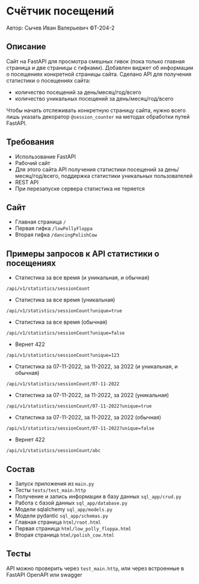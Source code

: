 # Счётчик посещений

Автор: Сычев Иван Валерьевич ФТ-204-2

## Описание

Сайт на FastAPI для просмотра смешных гивок (пока только главная страница и две страницы с гифками).
Добавлен виджет об информации о посещениях конкретной страницы сайта.
Сделано API для получения статистики о посещениях сайта:

* количество посещений за день/месяц/год/всего
* количество уникальных посещений за день/месяц/год/всего

Чтобы начать отслеживать конкретную страницу сайта, нужно всего лишь указать декоратор `@session_counter` на 
методах обработки путей FastAPI.

## Требования

* Использование FastAPI
* Рабочий сайт
* Для этого сайта API получения статистики посещений за день/месяц/год/всего, поддержка статистики 
уникальных пользователей
* REST API
* При перезапуске сервера статистика не теряется

## Сайт

* Главная страница `/`
* Первая гифка `/lowPollyFloppa`
* Вторая гифка `/dancingPolishCow`

## Примеры запросов к API статистики о посещениях

* Статистика за все время (и уникальная, и обычная)

`/api/v1/statistics/sessionCount`

* Статистика за все время (уникальная)

`/api/v1/statistics/sessionCount?unique=true`

* Статистика за все время (обычная)

`/api/v1/statistics/sessionCount?unique=false`

* Вернет 422

`/api/v1/statistics/sessionCount?unique=123`

* Статистика за 07-11-2022, за 11-2022, за 2022 (и уникальная, и обычная)

`/api/v1/statistics/sessionCount/07-11-2022`

* Статистика за 07-11-2022, за 11-2022, за 2022 (уникальная)

`/api/v1/statistics/sessionCount/07-11-2022?unique=true`

* Статистика за 07-11-2022, за 11-2022, за 2022 (обычная)

`/api/v1/statistics/sessionCount/07-11-2022?unique=false`

* Вернет 422 

`/api/v1/statistics/sessionCount/abc`

## Состав

* Запуск приложения из `main.py`
* Тесты `tests/test_main.http`
* Получение и запись информации в базу данных `sql_app/crud.py`
* Работа с базой данных `sql_app/database.py`
* Модели sqlalchemy `sql_app/models.py`
* Модели pydantic `sql_app/schemas.py`
* Главная страница `html/root.html`
* Первая страница `html/low_polly_floppa.html`
* Вторая страница `html/polish_cow.html`

## Тесты

API можно проверить через `test_main.http`, или через встроенные в FastAPI OpenAPI или swagger
